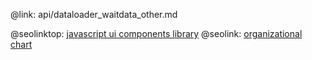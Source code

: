 @link: api/dataloader_waitdata_other.md

@seolinktop: [javascript ui components library](https://webix.com)
@seolink: [organizational chart](https://webix.com/widget/organogram/)